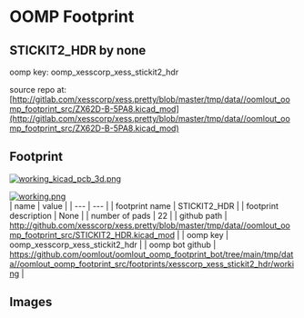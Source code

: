 # OOMP Footprint  
## STICKIT2_HDR  by none  
  
oomp key: oomp_xesscorp_xess_stickit2_hdr  
  
source repo at: [http://gitlab.com/xesscorp/xess.pretty/blob/master/tmp/data//oomlout_oomp_footprint_src/ZX62D-B-5PA8.kicad_mod](http://gitlab.com/xesscorp/xess.pretty/blob/master/tmp/data//oomlout_oomp_footprint_src/ZX62D-B-5PA8.kicad_mod)  
## Footprint  
  
[![working_kicad_pcb_3d.png](working_kicad_pcb_3d_600.png)](working_kicad_pcb_3d.png)  
  
[![working.png](working_600.png)](working.png)  
| name | value | 
| --- | --- | 
| footprint name | STICKIT2_HDR | 
| footprint description | None | 
| number of pads | 22 | 
| github path | http://github.com/xesscorp/xess.pretty/blob/master/tmp/data//oomlout_oomp_footprint_src/STICKIT2_HDR.kicad_mod | 
| oomp key | oomp_xesscorp_xess_stickit2_hdr | 
| oomp bot github | https://github.com/oomlout/oomlout_oomp_footprint_bot/tree/main/tmp/data//oomlout_oomp_footprint_src/footprints/xesscorp_xess_stickit2_hdr/working | 
## Images  
